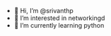 - 👋 Hi, I’m @srivanthp
- 👀 I’m interested in networkingd
- 🌱 I’m currently learning python

<!---
srivanthp/srivanthp is a ✨ special ✨ repository because its `README.md` (this file) appears on your GitHub profile.
You can click the Preview link to take a look at your changes.
--->
